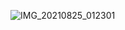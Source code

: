 ![IMG_20210825_012301](https://user-images.githubusercontent.com/1567633/130706820-99271ddf-b3aa-49d9-8304-d37856c97d55.jpg)
